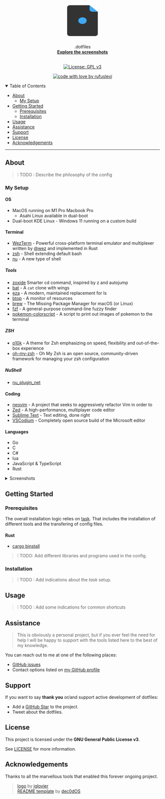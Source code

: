 <h1 align="center">
  <a href="https://github.com/rufuslevi/dotfiles">
    <img src="docs/images/logo.svg" alt="Logo" width="100" height="100">
  </a>
</h1>

<div align="center">
  .dotfiles
  <br />
  <a href="#about"><strong>Explore the screenshots</strong></a>
  <br />
</div>

<div align="center">

<br />

[![License: GPL v3](https://img.shields.io/badge/License-GPL%20v3-blue.svg)](http://www.gnu.org/licenses/gpl-3.0)
<br />

[![code with love by rufuslevi](https://img.shields.io/badge/%3C%2F%3E%20with%20%E2%99%A5%20by-rufuslevi-ff1414.svg?style=flat-square)](https://github.com/rufuslevi)
</div>

<details open="open">
<summary>Table of Contents</summary>

- [About](#about)
  - [My Setup](#my-setup)
- [Getting Started](#getting-started)
  - [Prerequisites](#prerequisites)
  - [Installation](#installation)
- [Usage](#usage)
- [Assistance](#assistance)
- [Support](#support)
- [License](#license)
- [Acknowledgements](#acknowledgements)

</details>

---

## About

> :grey_exclamation: TODO : Describe the philosophy of the config

### My Setup

#### OS

- MacOS running on M1 Pro Macbook Pro
  - Asahi Linux available in dual-boot
- Dual-boot KDE Linux - Windows 11 running on a custom build

#### Terminal

- [WezTerm](https://wezfurlong.org/wezterm/index.html) - Powerful cross-platform terminal emulator and multiplexer written by [@wez](https://github.com/wez) and implemented in Rust
- [zsh](https://zsh.sourceforge.io) - Shell extending default bash
- [nu](https://github.com/nushell/nushell) - A new type of shell

##### Tools

- [zoxide](https://github.com/ajeetdsouza/zoxide?tab=readme-ov-file) Smarter cd command, inspired by z and autojump
- [bat](https://github.com/sharkdp/bat) - A `cat` clone with wings
- [eza](https://github.com/eza-community/eza) - A modern, maintained replacement for ls
- [btop](https://github.com/aristocratos/btop) - A monitor of resources
- [brew](https://brew.sh) - The Missing Package Manager for macOS (or Linux)
- [fzf](https://github.com/junegunn/fzf) - A general-purpose command-line fuzzy finder
- [pokemon-colorscript](https://gitlab.com/phoneybadger/pokemon-colorscripts) - A script to print out images of pokemon to the terminal

##### ZSH

- [p10k](https://github.com/romkatv/powerlevel10k) - A theme for Zsh emphasizing on speed, flexibility and out-of-the-box experience
- [oh-my-zsh](https://github.com/ohmyzsh/ohmyzsh) - Oh My Zsh is an open source, community-driven framework for managing your zsh configuration

##### NuShell

- [nu_plugin_net](https://crates.io/crates/nu_plugin_net)

#### Coding

- [neovim](https://github.com/neovim/neovim) - A project that seeks to aggressively refactor Vim in order to
- [Zed](https://github.com/zed-industries/zed) - A high-performance, multiplayer code editor
- [Sublime Text](https://www.sublimetext.com) - Text editing, done right
- [VSCodium](https://github.com/VSCodium/vscodium) - Completely open source build of the Microsoft editor

#### Languages

- Go
- C
- C#
- lua
- JavaScript & TypeScript
- Rust

<details style="width: 100%">
<summary>Screenshots</summary>
<br>

> :grey_exclamation: TODO : Add Screenshots and gifs

## template (to be changed)

<img src="docs/images/screenshot.png" title="Home Page" width="100%">
</details>

## Getting Started

### Prerequisites

The overall installation logic relies on [task](https://github.com/go-task/task). That includes the installation of different tools and the transfering of config files.

#### Rust

- [cargo binstall](https://github.com/cargo-bins/cargo-binstall)

> :grey_exclamation:  TODO: Add different libraries and programs used in the config.

### Installation

> :grey_exclamation: TODO : Add indications about the *task* setup.

## Usage

> :grey_exclamation: TODO : Add some indications for common shortcuts

## Assistance

> This is obviously a personal project, but if you ever feel the need for help I will be happy to support with the tools listed here to the best of my knowledge.

You can reach out to me at one of the following places:

- [GitHub issues](https://github.com/rufuslevi/dotfiles/issues/new?assignees=&labels=question&template=04_SUPPORT_QUESTION.md&title=support%3A+)
- Contact options listed on [my GitHub profile](https://github.com/rufuslevi)

## Support

If you want to say **thank you** or/and support active development of dotfiles:

- Add a [GitHub Star](https://github.com/rufuslevi/dotfiles) to the project.
- Tweet about the dotfiles.

## License

This project is licensed under the **GNU General Public License v3**.

See [LICENSE](LICENSE) for more information.

## Acknowledgements

Thanks to all the marvellous tools that enabled this forever ongoing project.
> [logo](https://github.com/jglovier/dotfiles-logo) by [jglovier](https://github.com/jglovier) \
> [README template](https://github.com/dec0dOS/amazing-github-template) by [dec0dOS](https://github.com/dec0dOS)
